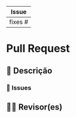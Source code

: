 | Issue |
|:-----:|
|fixes #|

# Pull Request

## 📖 Descrição

<!---
Descrição do que foi feito.
-->

### 🎫 Issues

<!---
Listar e linkar a issues que foram finalizadas.
-->

## 👩‍💻 Revisor(es)

<!---
Comentarios para o revisor e marca-lo aqui.
-->
